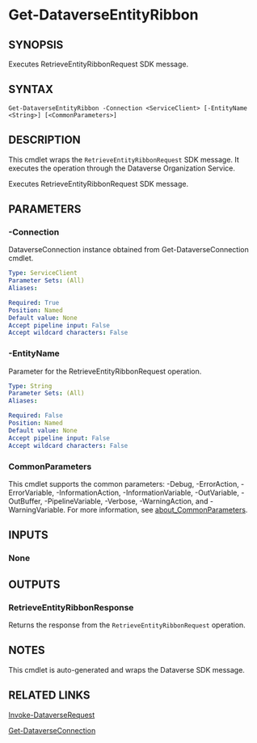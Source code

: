 # Get-DataverseEntityRibbon

## SYNOPSIS
Executes RetrieveEntityRibbonRequest SDK message.

## SYNTAX

```
Get-DataverseEntityRibbon -Connection <ServiceClient> [-EntityName <String>] [<CommonParameters>]
```

## DESCRIPTION

This cmdlet wraps the `RetrieveEntityRibbonRequest` SDK message. It executes the operation through the Dataverse Organization Service.

Executes RetrieveEntityRibbonRequest SDK message.

## PARAMETERS

### -Connection
DataverseConnection instance obtained from Get-DataverseConnection cmdlet.

```yaml
Type: ServiceClient
Parameter Sets: (All)
Aliases:

Required: True
Position: Named
Default value: None
Accept pipeline input: False
Accept wildcard characters: False
```
### -EntityName
Parameter for the RetrieveEntityRibbonRequest operation.

```yaml
Type: String
Parameter Sets: (All)
Aliases:

Required: False
Position: Named
Default value: None
Accept pipeline input: False
Accept wildcard characters: False
```
### CommonParameters
This cmdlet supports the common parameters: -Debug, -ErrorAction, -ErrorVariable, -InformationAction, -InformationVariable, -OutVariable, -OutBuffer, -PipelineVariable, -Verbose, -WarningAction, and -WarningVariable. For more information, see [about_CommonParameters](http://go.microsoft.com/fwlink/?LinkID=113216).

## INPUTS

### None

## OUTPUTS

### RetrieveEntityRibbonResponse

Returns the response from the `RetrieveEntityRibbonRequest` operation.

## NOTES

This cmdlet is auto-generated and wraps the Dataverse SDK message.

## RELATED LINKS

[Invoke-DataverseRequest](Invoke-DataverseRequest.md)

[Get-DataverseConnection](Get-DataverseConnection.md)
